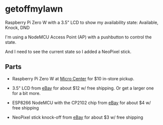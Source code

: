 # getoffmylawn
Raspberry Pi Zero W with a 3.5" LCD to show my availability state: Available, Knock, DND

I'm using a NodeMCU Access Point (AP) with a pushbutton to control the state.

And I need to see the current state so I added a NeoPixel stick.

## Parts

- Raspberry Pi Zero W at [Micro Center](http://microcenter.com/product/475267/Zero_W) for $10 in-store pickup.

- 3.5" LCD from [eBay](https://www.ebay.com/sch/i.html?_nkw=3.5+inch++LCD+HDMI+Pi+XPT2046) for about $12 w/ free shipping. Or get a larger one for a bit more.

- ESP8266 NodeMCU with the CP2102 chip from [eBay](https://www.ebay.com/sch/i.html?_nkw=nodemcu+cp2102) for about $4 w/ free shipping

- NeoPixel stick knock-off from [eBay](https://www.ebay.com/sch/i.html?_nkw=neopixel+stick) for about $3 w/ free shipping
